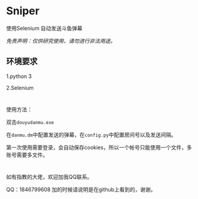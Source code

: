 # Sniper

使用Selenium 自动发送斗鱼弹幕

*免责声明：仅供研究使用，请勿进行非法用途。*

## 环境要求

1.python 3

2.Selenium

#
使用方法：

双击<code>douyudanmu.exe</code>

在<code>danmu.dm</code>中配置发送的弹幕，在<code>config.py</code>中配置房间号以及发送间隔。

第一次使用需要登录，会自动保存cookies，所以一个帐号只能使用一个文件，多账号需要多文件。

#

如有指教的大佬，欢迎加我QQ联系。

QQ：1846799608 加的时候请说明是在github上看到的，谢谢。
